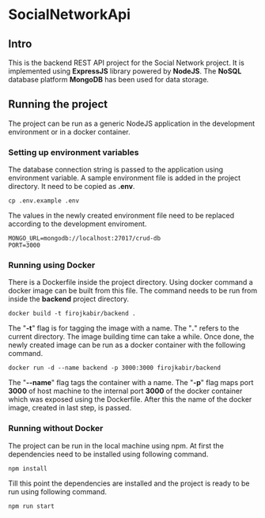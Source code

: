 # SocialNetworkApi

## Intro

This is the backend REST API project for the Social Network project. It is implemented using **ExpressJS** library powered by **NodeJS**. The **NoSQL** database platform **MongoDB** has been used for data storage.

## Running the project

The project can be run as a generic NodeJS application in the development environment or in a docker container.

### Setting up environment variables

The database connection string is passed to the application using environment variable. A sample environment file is added in the project directory. It need to be copied as **.env**.

```
cp .env.example .env
```

The values in the newly created environment file need to be replaced according to the development enviroment.

```
MONGO_URL=mongodb://localhost:27017/crud-db
PORT=3000
```

### Running using Docker

There is a Dockerfile inside the project directory. Using docker command a docker image can be built from this file. The command needs to be run from inside the **backend** project directory.

```
docker build -t firojkabir/backend .
```

The "**-t**" flag is for tagging the image with a name. The "**.**" refers to the current directory. The image building time can take a while. Once done, the newly created image can be run as a docker container with the following command.

```
docker run -d --name backend -p 3000:3000 firojkabir/backend
```

The "**--name**" flag tags the container with a name. The "**-p**" flag maps port **3000** of host machine to the internal port **3000** of the docker container which was exposed using the Dockerfile. After this the name of the docker image, created in last step, is passed.

### Running without Docker

The project can be run in the local machine using npm. At first the dependencies need to be installed using following command.

```
npm install
```

Till this point the dependencies are installed and the project is ready to be run using following command.

```
npm run start
```

